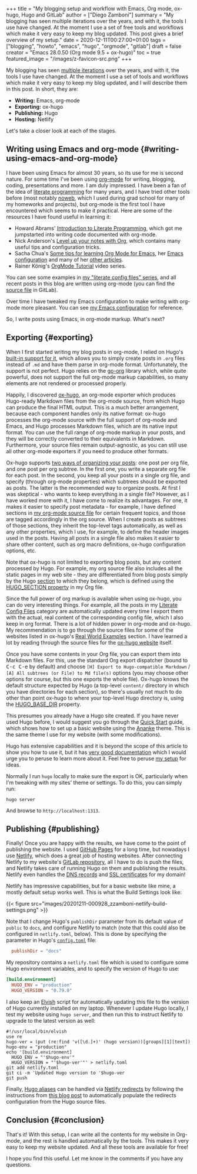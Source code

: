 +++
title = "My blogging setup and workflow with Emacs, Org mode, ox-hugo, Hugo and GitLab"
author = ["Diego Zamboni"]
summary = "My blogging has seen multiple iterations over the years, and with it, the tools I use have changed. At the moment I use a set of free tools and workflows which make it very easy to keep my blog updated. This post gives a brief overview of my setup."
date = 2020-12-11T00:27:00+01:00
tags = ["blogging", "howto", "emacs", "hugo", "orgmode", "gitlab"]
draft = false
creator = "Emacs 28.0.50 (Org mode 9.5 + ox-hugo)"
toc = true
featured_image = "/images/z-favicon-src.png"
+++

My blogging has seen [multiple iterations](/about/#my-online-past) over the years, and with it, the tools I use have changed. At the moment I use a set of tools and workflows which make it very easy to keep my blog updated, and I will describe them in this post. In short, they are:

-   **Writing:** Emacs, org-mode
-   **Exporting:** ox-hugo
-   **Publishing:** Hugo
-   **Hosting:** Netlify

Let's take a closer look at each of the stages.


## Writing using Emacs and org-mode {#writing-using-emacs-and-org-mode}

I have been using Emacs for almost 30 years, so its use for me is second nature. For some time I've been using [org-mode](https://orgmode.org/) for writing, blogging, coding, presentations and more. I am duly impressed. I have been a fan of the idea of [literate programming](https://en.wikipedia.org/wiki/Literate%5Fprogramming) for many years, and I have tried other tools before (most notably [noweb](https://www.cs.tufts.edu/~nr/noweb/), which I used during grad school for many of my homeworks and projects), but org-mode is the first tool I have encountered which seems to make it practical. Here are some of the resources I have found useful in learning it:

-   Howard Abrams' [Introduction to Literate Programming](http://www.howardism.org/Technical/Emacs/literate-programming-tutorial.html), which got me jumpstarted into writing code documented with org-mode.
-   Nick Anderson's [Level up your notes with Org](https://github.com/nickanderson/Level-up-your-notes-with-Org), which contains many useful tips and configuration tricks.
-   Sacha Chua's [Some tips for learning Org Mode for Emacs](http://sachachua.com/blog/2014/01/tips-learning-org-mode-emacs/), her [Emacs configuration](http://pages.sachachua.com/.emacs.d/Sacha.html) and many of her [other articles](http://sachachua.com/blog/category/emacs/).
-   Rainer König's [OrgMode Tutorial](https://www.youtube.com/playlist?list=PLVtKhBrRV%5FZkPnBtt%5FTD1Cs9PJlU0IIdE) video series.

You can see some examples in [my "literate config files" series](/tags/literateconfig/), and all recent posts in this blog are written using org-mode (you can find the [source file](https://gitlab.com/zzamboni/zzamboni.org/-/blob/master/content-org/zzamboni.org) in GitLab).

Over time I have tweaked my Emacs configuration to make writing with org-mode more pleasant. You can see [my Emacs configuration](/post/my-doom-emacs-configuration-with-commentary/) for reference.

So, I write posts using Emacs, in org-mode markup. What's next?


## Exporting {#exporting}

When I first started writing my blog posts in org-mode, I relied on Hugo's [built-in support for it](https://gohugo.io/content-management/formats/), which allows you to simply create posts in `.org` files instead of `.md` and have them parse in org-mode format. Unfortunately, the support is not perfect. Hugo relies on the [go-org](https://github.com/niklasfasching/go-org) library which, while quite powerful, does not support the full org-mode markup capabilities, so many elements are not rendered or processed properly.

Happily, I discovered [ox-hugo](https://ox-hugo.scripter.co/), an org-mode exporter which produces Hugo-ready Markdown files from the org-mode source, from which Hugo can produce the final HTML output. This is a much better arrangement, because each component handles only its native format: ox-hugo processes the org-mode source with the full support of org-mode and Emacs, and Hugo processes Markdown files, which are its native input format. You can use the full range of org-mode markup in your posts, and they will be correctly converted to their equivalents in Markdown. Furthermore, your source files remain output-agnostic, as you can still use all other org-mode exporters if you need to produce other formats.

Ox-hugo supports [two ways of organizing your posts](https://ox-hugo.scripter.co/#screenshot-one-post-per-subtree): one post per org file, and one post per org subtree. In the first one, you write a separate org file for each post. In the second, you keep all your posts in a single org file, and specify (through org-mode properties) which subtrees should be exported as posts. The latter is the recommended way to organize posts. At first I was skeptical - who wants to keep everything in a single file? However, as I have worked more with it, I have come to realize its advantages. For one, it makes it easier to specify post metadata - for example, I have defined sections in [my org-mode source file](https://gitlab.com/zzamboni/zzamboni.org/-/blob/master/content-org/zzamboni.org) for certain frequent topics, and those are tagged accordingly in the org source. When I create posts as subtrees of those sections, they inherit the top-level tags automatically, as well as any other properties, which I use, for example, to define the header images used in the posts. Having all posts in a single file also makes it easier to share other content, such as org macro definitions, ox-hugo configuration options, etc.

Note that ox-hugo is not limited to exporting blog posts, but any content processed by Hugo. For example, my org source file also includes all the static pages in my web site - they are differentiated from blog posts simply by the Hugo [section](https://gohugo.io/content-management/sections/) to which they belong, which is defined using the [HUGO\_SECTION property](https://ox-hugo.scripter.co/doc/usage/#before-you-export) in my Org file.

Since the full power of org markup is available when using ox-hugo, you can do very interesting things. For example, all the posts in my [Literate Config Files](/tags/literateconfig/) category are automatically updated every time I export them with the actual, real content of the corresponding config file, which I also keep in org format. There is a lot of hidden power in org-mode and ox-hugo. My recommendation is to go through the source files for some of the websites listed in ox-hugo's [Real World Examples](https://ox-hugo.scripter.co/doc/examples/) section. I have learned a lot by reading through the source files for the [ox-hugo website](https://github.com/kaushalmodi/ox-hugo/tree/master/doc) itself.

Once you have some contents in your Org file, you can export them into Markdown files. For this, use the standard Org export dispatcher (bound to <kbd>C-c C-e</kbd> by default) and choose `[H] Export to Hugo-compatible Markdown` / `[A] All subtrees (or File) to Md file(s)` options (you may choose other options for course, but this one exports the whole file). Ox-hugo knows the default structure expected by Hugo (a top-level `content/` directory in which you have directories for each section), so there's usually not much to do other than point ox-hugo to where your top-level Hugo directory is, using the [HUGO\_BASE\_DIR](https://ox-hugo.scripter.co/doc/usage/#before-you-export) property.

<div class="tip">
  <div></div>

This presumes you already have a Hugo site created. If you have never used Hugo before, I would suggest you go through the [Quick Start](http://gohugo.io/getting-started/quick-start/) guide, which shows how to set up a basic website using the [Ananke](https://github.com/theNewDynamic/gohugo-theme-ananke) theme. This is the same theme I use for my website (with some modifications).

</div>

Hugo has extensive capabilities and it is beyond the scope of this article to show you how to use it, but it has [very good documentation](https://gohugo.io/documentation/) which I would urge you to peruse to learn more about it. Feel free to peruse [my setup](https://gitlab.com/zzamboni/zzamboni.org) for ideas.

Normally I run `hugo` locally to make sure the export is OK, particularly when I'm tweaking with my sites' theme or settings. To do this, you can simply run:

```shell
hugo server
```

And browse to `http://localhost:1313`.


## Publishing {#publishing}

Finally! Once you are happy with the results, we have come to the point of publishing the website. I used [GitHub Pages](https://pages.github.com/) for a long time, but nowadays I use [Netlify](https://www.netlify.com/), which does a great job of hosting websites. After connecting Netlify to my website's [GitLab repository](https://gitlab.com/zzamboni/zzamboni.org), all I have to do is push the files, and Netlify takes care of running Hugo on them and publishing the results. Netlify even handles the [DNS records](https://docs.netlify.com/domains-https/netlify-dns/) and [SSL certificates](https://docs.netlify.com/domains-https/https-ssl/) for my domain!

Netlify has impressive capabilities, but for a basic website like mine, a mostly default setup works well. This is what the Build Settings look like:

{{< figure src="images/20201211-000928_zzamboni-netlify-build-settings.png" >}}

Note that I change Hugo's `publishDir` parameter from its default value of `public` to `docs`, and configure Netlify to match (note that this could also be configured in `netlify.toml`, below). This is done by specifying the parameter in Hugo's [`config.toml`](https://gitlab.com/zzamboni/zzamboni.org/-/blob/master/config.toml#L9) file:

```toml
  publishDir = "docs"
```

My repository contains a `netlify.toml` file which is used to configure some Hugo environment variables, and to specify the version of Hugo to use:

```toml
[build.environment]
  HUGO_ENV = "production"
  HUGO_VERSION = "0.79.0"
```

I also keep an [Elvish](/tags/elvish/) script for automatically updating this file to the version of Hugo currently installed on my laptop. Whenever I update Hugo locally, I test my website using `hugo server`, and then run this to instruct Netlify to upgrade to the latest version as well:

```elvish
#!/usr/local/bin/elvish
use re
hugo-ver = (put (re:find 'v([\d.]+)' (hugo version))[groups][1][text])
hugo-env = "production"
echo '[build.environment]
  HUGO_ENV = "'$hugo-env'"
  HUGO_VERSION = "'$hugo-ver'"' > netlify.toml
git add netlify.toml
git ci -m 'Updated Hugo version to '$hugo-ver
git push
```

Finally, [Hugo aliases](https://gohugo.io/content-management/urls/#aliases) can be handled via [Netlify redirects](https://docs.netlify.com/routing/redirects/) by following the instructions from [this blog post](https://gohugo.io/news/http2-server-push-in-hugo/) to automatically populate the redirects configuration from the Hugo source files.


## Conclusion {#conclusion}

That's it! With this setup, I can write all the contents for my website in Org-mode, and the rest is handled automatically by the tools. This makes it very easy to keep my website updated. And all these tools are available for free!

I hope you find this useful. Let me know in the comments if you have any questions.
